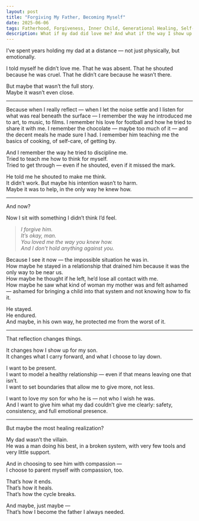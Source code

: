 ```yaml
---
layout: post
title: "Forgiving My Father, Becoming Myself"
date: 2025-06-06
tags: Fatherhood, Forgiveness, Inner Child, Generational Healing, Self-Reflection
description: What if my dad did love me? And what if the way I show up for my son is how I forgive the parts of him that couldn’t show up for me?
---
```


I’ve spent years holding my dad at a distance — not just physically, but emotionally.

I told myself he didn’t love me. That he was absent. That he shouted because he was cruel. That he didn’t care because he wasn’t there.

But maybe that wasn’t the full story.  
Maybe it wasn’t even close.

---

Because when I really reflect — when I let the noise settle and I listen for what was real beneath the surface — I remember the way he introduced me to art, to music, to films. I remember his love for football and how he tried to share it with me. I remember the chocolate — maybe too much of it — and the decent meals he made sure I had. I remember him teaching me the basics of cooking, of self-care, of getting by.

And I remember the way he tried to discipline me.  
Tried to teach me how to think for myself.  
Tried to get through — even if he shouted, even if it missed the mark.

He told me he shouted to make me think.  
It didn’t work. But maybe his intention wasn’t to harm.  
Maybe it was to help, in the only way he knew how.

---

And now?

Now I sit with something I didn’t think I’d feel.

> *I forgive him.*  
> *It’s okay, man.*  
> *You loved me the way you knew how.*  
> *And I don’t hold anything against you.*

Because I see it now — the impossible situation he was in.  
How maybe he stayed in a relationship that drained him because it was the only way to be near us.  
How maybe he thought if he left, he’d lose all contact with me.  
How maybe he saw what kind of woman my mother was and felt ashamed — ashamed for bringing a child into that system and not knowing how to fix it.

He stayed.  
He endured.  
And maybe, in his own way, he protected me from the worst of it.

---

That reflection changes things.

It changes how I show up for my son.  
It changes what I carry forward, and what I choose to lay down.

I want to be present.  
I want to model a healthy relationship — even if that means leaving one that isn’t.  
I want to set boundaries that allow me to give more, not less.

I want to love my son for who he is — not who I wish he was.  
And I want to give him what my dad couldn’t give me clearly: safety, consistency, and full emotional presence.

---

But maybe the most healing realization?

My dad wasn’t the villain.  
He was a man doing his best, in a broken system, with very few tools and very little support.

And in choosing to see him with compassion —  
I choose to parent myself with compassion, too.

That’s how it ends.  
That’s how it heals.  
That’s how the cycle breaks.

And maybe, just maybe —  
That’s how I become the father I always needed.